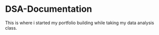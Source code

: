 # DSA-Documentation
This is where i started my portfolio building while taking my data analysis class.

